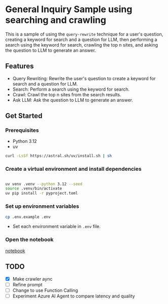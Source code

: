 
# General Inquiry Sample using searching and crawling

This is a sample of using the `query-rewrite` technique for a user's question, creating a keyword for search and a question for LLM, then performing a search using the keyword for search, crawling the top n sites, and asking the question to LLM to generate an answer.

## Features

- Query Rewriting: Rewrite the user's question to create a keyword for search and a question for LLM.
- Search: Perform a search using the keyword for search.
- Crawl: Crawl the top n sites from the search results.
- Ask LLM: Ask the question to LLM to generate an answer.

## Get Started

### Prerequisites

- Python 3.12
- uv   
```bash
curl -LsSf https://astral.sh/uv/install.sh | sh
```

### Create a virtual environment and install dependencies

```bash

uv venv .venv --python 3.12 --seed
source .venv/bin/activate
uv pip install -r pyproject.toml

```

### Set up environment variables

```bash
cp .env.example .env
```

- Set each environment variable in `.env` file.

### Open the notebook

[notebook](./llm_websearch_crawlingn.ipynb)


## TODO

- [x] Make crawler aync
- [ ] Refine prompt
- [ ] Change to use Function Calling
- [ ] Experiment Azure AI Agent to compare latency and quality